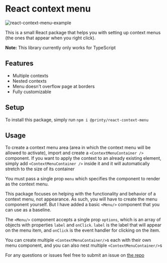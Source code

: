 # React context menu

![react-context-menu-example](https://github.com/Printy-Studios/react-context-menu/assets/17122123/82c07b0d-16e5-411d-b15a-a7a0fe7b7b47)

This is a small React package that helps you with setting up context menus 
(the ones that appear when you right click).

**Note:** This library currently only works for TypeScript

## Features

* Multiple contexts
* Nested contexts
* Menu doesn't overflow page at borders
* Fully customizable

## Setup

To install this package, simply run `npm i @printy/react-context-menu`

## Usage

To create a context menu area (area in which the context menu will be allowed to
 activate), import and create a `<ContextMenuContainer />` component. If you 
want to apply the context to an already existing element, simply add 
`<ContextMenuContainer />` inside it and it will automatically stretch to the 
size of its container

You must pass a single prop `menu` which specifies the component to render as the context menu.

This package focuses on helping with the functionality and behavior of a context menu, not appearance. As such, you will have to create the menu component yourself. But I have added a basic `<Menu/>` component that you can use as a baseline.

The `<Menu/>` component accepts a single prop `options`, which is an array of objects with properties `label` and `onClick`. `label` is the label that will appear on the menu item, and `onClick` is the event handler for clicking on the item.

You can create multiple `<ContextMenuContainer/>`s each with their own menu component, and you can also nest multiple `<ContextMenuContainer/>`s

For any questions or issues feel free to submit an issue on [the repo](https://github.com/Printy-Studios/react-context-menu)
